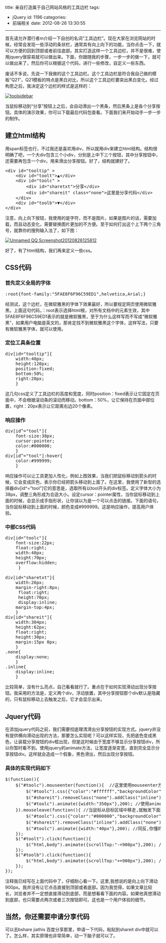 title: 亲自打造属于自己网站风格的工具边栏
tags:
  - jQuery
id: 1196
categories:
  - 前端相关
date: 2012-08-26 13:30:55
---

首先请允许潜行者m介绍一下自创的名词“工具边栏”。现在大家在浏览网站的时候，经常会发现一些浮动的条状栏，通常具有向上向下的功能，当你点击一下，就可以方便的回到顶部或者前往底部。其实打造这样一个工具边栏，并不是很难，使用jquery很容易就可以做出来。下面，你跟随我的步骤，一步一步的做一下，就可以做出来了，然后你可以根据这个代码，进行一些修改，自定义一些东西。

废话不多说，先说一下我做的这个工具边栏。这个工具边栏是符合我自己做的模板“Q21”，Q21模板的特点是黑白对比，所以这个工具边栏要突出黑白变化。经过构思之后，我决定这个边栏的样式是这样的：

[![](http://qxzm-img.b0.upaiyun.com/blog/2012/08/toolsidebar.jpg "toolsidebar")](http://qxzm-img.b0.upaiyun.com/blog/2012/08/toolsidebar.jpg)

当鼠标移动到“分享”按钮上之后，会自动滑出一个黑条，然后黑条上是各个分享按钮。具体的演示效果，你可以下载最后代码包查看。下面我们来开始动手一步一步的制作。

## 建立html结构

用span标签也行，不过我还是喜欢用div，所以就用div来建立html结构。结构很明确了吧，一个大div包含三个小div，分别是上中下三个按钮，其中分享按钮中，还需要再包含一个div，用来滑出分享按钮。好了，结构就建好了。
<pre>&lt;div id="tooltip" &gt;
    &lt;div id="toolt"&gt;▲&lt;/div&gt;
    &lt;div id="toolc" &gt;
        &lt;div id="sharetxt"&gt;分享&lt;/div&gt;
        &lt;div id="shareit" class="none"&gt;这里是分享代码&lt;/div&gt;
    &lt;/div&gt;
    &lt;div id="toolb"&gt;▼&lt;/div&gt;
&lt;/div&gt;</pre>
注意，向上向下按钮，我使用的是字符，而不是图片。如果是图片的话，需要加载，而且动态变化，需要替换图片更加的不方便。至于如何打出这个上下两个三角号，就靠你的搜狗输入法了，如下图：

[![](http://qxzm-img.b0.upaiyun.com/blog/2012/08/812.jpg "Unnamed QQ Screenshot20120826125812")](http://qxzm-img.b0.upaiyun.com/blog/2012/08/812.jpg)

好了，有了html结构，我们再来定义一些css。

## CSS代码

### 首先定义全局的字体

<pre>:root{font-family:"5FAE8F6F96C59ED1",helvetica,Arial;}</pre>
经测试，这个边栏，在微软雅黑的字体下效果最好，所以要规定网页使用微软雅黑。上面这句代码，：root表示选择html根，对所有文档中的元素生效，其中5FAE8F6F96C59ED1表示的就是微软雅黑，至于为什么这样写而不写成“微软雅黑”，如果用户电脑是英文的，那肯定找不到微软雅黑这个字体，这样写法，只要有微软雅黑字体，就可以使用。

### 定位工具条位置

<pre>div[id="tooltip"]{
    width:40px;
    height:120px;
    position:fixed;
    bottom:50%;
    right:20px;
    }</pre>
这几句css定义了工具边栏的高度和宽度，同时position：fixed表示让它固定在页面中，不会根据滚动条的滚动而移动。bottom：50%，让它保持在页面中部位置，right：20px表示让它距离右边20个像素。

### 响应操作

<pre>div[id^="tool"]{
    font-size:38px;
    cursor:pointer;
    color:#000000;
    }
div[id^="tool"]:hover{
    color:#999999;
    }</pre>
响应操作可以让工具更加人性化，例如上图效果，当我们把鼠标移动到箭头的时候，它会变成灰色，表示你已经把箭头移动到上面了。在这里，我使用了新型的选择器div[id^="tool"]它的意思是，选取所有以tool开头的div标签。定义字体大小为38px，调整三角形成为合适大小。设定cursor：pointer属性，当你鼠标移动到上面的时候，会显示成手指形状，让你误以为是一个可以点击的链接。下面的语句，当你鼠标移动到上面的时候，颜色变成#999999。这是响应操作，提高用户体验。

### 中部CSS代码

<pre>div[id="toolc"]{
    font-size:22px;
    float:right;
    width:40px;
    height:70px;
    overflow:hidden;
     }

div[id="sharetxt"]{
    width:26px;
    margin-right:8px;
     float:right;
     height:70px;
     display:inline;
    margin-top:4px;
    }
div[id="shareit"]{
    width:304px;
    height:62px;
    float:right;
    height:30px;
    margin:15px 0px;
    }
.none{
    display:none;
    }
.inline{
    display:inline;
    }</pre>
比较简单，没有什么亮点，自己看看就行了。重点在于如何实现滑动出现分享按钮。我采用的方法是，定义两个div，浮动放置，其中分享按钮那个div默认是隐藏的，只有鼠标移动上去触发之后，它才会显示出来。

## Jquery代码

在添加jquery代码之前，我们需要彻底理清滑出分享按钮的实现方式。jquery并没有提供横向滑动出现的方法，那要怎么实现呢？可以这样实现，先把底色变成黑色，让装载分享按钮的div框出现，但是这时候由于宽度不够显示分享按钮div，所以你暂时看不到。使用jquery的animate方法，让宽度逐渐变宽，直到完全显示分享按钮div。这样就会造成一个假象，黑色滑出，然后出现分享按钮。

### 具体的实现代码如下

<pre>$(function(){
    $("#toolc").mouseenter(function(){  //这里使用mouseenter方法来触发,当鼠标移动上去之后,触发这个方法
        $("#toolc").css({"color":"#ffffff","backgroundColor":"#000000"}); //先对中部添加背景,并且把文字变成白色
        $("#shareit").removeClass("none").addClass("inline"); //去掉shareit的none,让它显示出来,但由于宽度不够,无法显示
        $("#toolc").animate({width:"350px"},200); //使用animate方法,动态的改变宽度,直到显示出来分享按钮
    }).mouseleave(function(){ //当鼠标从目标区域中移走,就触发下面这个事件
        $("#toolc").css({"color":"#000000","backgroundColor":"#ffffff"}); //同反
        $("#shareit").removeClass("inline").addClass("none"); //同反
        $("#toolc").animate({width:"40px"},200); //同反,你懂的
    });
    $("#toolt").click(function(){
        $("html,body").animate({scrollTop:"-=900px"},200); //每点击一下,就向上滑动900px
    });
    $("#toolb").click(function(){
        $("html,body").animate({scrollTop:"+=900px"},200); //每点击一下,就向下滑动900px
    });
});</pre>
注释我已经写在上面代码中了，仔细耐心看一下。这里,我想说的是向上向下滑动900px。我并没有让它点击直接到顶部或者底部。因为我觉得，如果文章比较长，浏览者并不一定想直接滑动到底部，而是想看看下面的内容。如果他真想滑动到底部，也只需要点两次或者三次按钮即可。这也是一个用户体验的细节。

## 当然，你还需要申请分享代码

可以去bshare jiathis 百度分享那里，申请一下代码，粘贴到shareit div中就可以了。怎么样，其实原理也非常简单，动一下脑子就可以了。